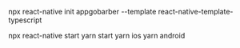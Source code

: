 npx react-native init appgobarber --template react-native-template-typescript

npx react-native start
yarn start
yarn ios
yarn android
